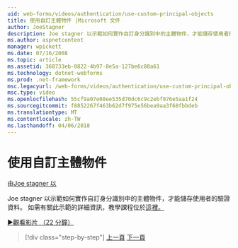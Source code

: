 ```yaml
---
uid: web-forms/videos/authentication/use-custom-principal-objects
title: 使用自訂主體物件 |Microsoft 文件
author: JoeStagner
description: Joe stagner 以示範如何實作自訂身分識別中的主體物件，才能儲存使用者的驗證資料。 如需有關此示範中，...
ms.author: aspnetcontent
manager: wpickett
ms.date: 07/16/2008
ms.topic: article
ms.assetid: 368733eb-0822-4b97-8e5a-127be6c88a61
ms.technology: dotnet-webforms
ms.prod: .net-framework
msc.legacyurl: /web-forms/videos/authentication/use-custom-principal-objects
msc.type: video
ms.openlocfilehash: 55cf9a07e08ee535d70dc6c9c2ebf976e5aa1f24
ms.sourcegitcommit: f8852267f463b62d7f975e56bea9aa3f68fbbdeb
ms.translationtype: MT
ms.contentlocale: zh-TW
ms.lasthandoff: 04/06/2018
---
```

<a name="use-custom-principal-objects"></a>使用自訂主體物件
====================
由[Joe stagner 以](https://github.com/JoeStagner)

Joe stagner 以示範如何實作自訂身分識別中的主體物件，才能儲存使用者的驗證資料。 如需有關此示範的詳細資訊，教學課程位於[這裡。](../../overview/older-versions-security/introduction/forms-authentication-configuration-and-advanced-topics-vb.md)

[&#9654;觀看影片 （22 分鐘）](https://channel9.msdn.com/Blogs/ASP-NET-Site-Videos/use-custom-principal-objects)

> [!div class="step-by-step"]
> [上一頁](add-custom-data-to-the-authentication-method.md)
> [下一頁](understanding-aspnet-memberships.md)

